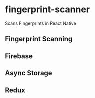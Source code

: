 # fingerprint-scanner
Scans Fingerprints in React Native

## Fingerprint Scanning

## Firebase

## Async Storage

## Redux
